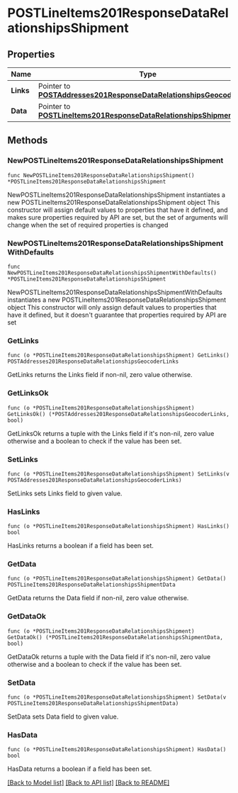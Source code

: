 # POSTLineItems201ResponseDataRelationshipsShipment

## Properties

Name | Type | Description | Notes
------------ | ------------- | ------------- | -------------
**Links** | Pointer to [**POSTAddresses201ResponseDataRelationshipsGeocoderLinks**](POSTAddresses201ResponseDataRelationshipsGeocoderLinks.md) |  | [optional] 
**Data** | Pointer to [**POSTLineItems201ResponseDataRelationshipsShipmentData**](POSTLineItems201ResponseDataRelationshipsShipmentData.md) |  | [optional] 

## Methods

### NewPOSTLineItems201ResponseDataRelationshipsShipment

`func NewPOSTLineItems201ResponseDataRelationshipsShipment() *POSTLineItems201ResponseDataRelationshipsShipment`

NewPOSTLineItems201ResponseDataRelationshipsShipment instantiates a new POSTLineItems201ResponseDataRelationshipsShipment object
This constructor will assign default values to properties that have it defined,
and makes sure properties required by API are set, but the set of arguments
will change when the set of required properties is changed

### NewPOSTLineItems201ResponseDataRelationshipsShipmentWithDefaults

`func NewPOSTLineItems201ResponseDataRelationshipsShipmentWithDefaults() *POSTLineItems201ResponseDataRelationshipsShipment`

NewPOSTLineItems201ResponseDataRelationshipsShipmentWithDefaults instantiates a new POSTLineItems201ResponseDataRelationshipsShipment object
This constructor will only assign default values to properties that have it defined,
but it doesn't guarantee that properties required by API are set

### GetLinks

`func (o *POSTLineItems201ResponseDataRelationshipsShipment) GetLinks() POSTAddresses201ResponseDataRelationshipsGeocoderLinks`

GetLinks returns the Links field if non-nil, zero value otherwise.

### GetLinksOk

`func (o *POSTLineItems201ResponseDataRelationshipsShipment) GetLinksOk() (*POSTAddresses201ResponseDataRelationshipsGeocoderLinks, bool)`

GetLinksOk returns a tuple with the Links field if it's non-nil, zero value otherwise
and a boolean to check if the value has been set.

### SetLinks

`func (o *POSTLineItems201ResponseDataRelationshipsShipment) SetLinks(v POSTAddresses201ResponseDataRelationshipsGeocoderLinks)`

SetLinks sets Links field to given value.

### HasLinks

`func (o *POSTLineItems201ResponseDataRelationshipsShipment) HasLinks() bool`

HasLinks returns a boolean if a field has been set.

### GetData

`func (o *POSTLineItems201ResponseDataRelationshipsShipment) GetData() POSTLineItems201ResponseDataRelationshipsShipmentData`

GetData returns the Data field if non-nil, zero value otherwise.

### GetDataOk

`func (o *POSTLineItems201ResponseDataRelationshipsShipment) GetDataOk() (*POSTLineItems201ResponseDataRelationshipsShipmentData, bool)`

GetDataOk returns a tuple with the Data field if it's non-nil, zero value otherwise
and a boolean to check if the value has been set.

### SetData

`func (o *POSTLineItems201ResponseDataRelationshipsShipment) SetData(v POSTLineItems201ResponseDataRelationshipsShipmentData)`

SetData sets Data field to given value.

### HasData

`func (o *POSTLineItems201ResponseDataRelationshipsShipment) HasData() bool`

HasData returns a boolean if a field has been set.


[[Back to Model list]](../README.md#documentation-for-models) [[Back to API list]](../README.md#documentation-for-api-endpoints) [[Back to README]](../README.md)



